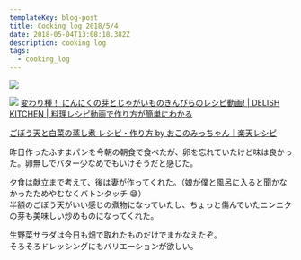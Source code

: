```yaml
---
templateKey: blog-post
title: Cooking log 2018/5/4
date: 2018-05-04T13:08:18.382Z
description: cooking log
tags:
  - cooking_log
---
```

![](/img/2018-05-04-20-29-12.jpeg)

![](/img/2018-05-04-20-30-47.jpeg)
[変わり種！ にんにくの芽とじゃがいものきんぴらのレシピ動画! | DELISH KITCHEN | 料理レシピ動画で作り方が簡単にわかる](https://delishkitchen.tv/recipes/144426885328142810) 
 
[ごぼう天と白菜の蒸し煮 レシピ・作り方 by おこのみっちゃん｜楽天レシピ](https://recipe.rakuten.co.jp/recipe/1690007169/)

昨日作ったふすまパンを今朝の朝食で食べたが、卵を忘れていたけど味は良かった。卵無しでバター少なめでもいけそうだと感じた。

夕食は献立まで考えて、後は妻が作ってくれた。（娘が僕と風呂に入ると聞かなかったためやむなくバトンタッチ 😅）  
半額のごぼう天がいい感じの煮物になっていたし、ちょっと傷んでいたニンニクの芽も美味しい炒めものになってくれた。

生野菜サラダは今日も畑で取れたものだけでまかなえたぞ。  
そろそろドレッシングにもバリエーションが欲しい。
